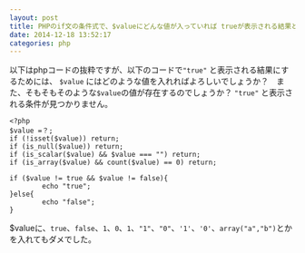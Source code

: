 ```yaml
---
layout: post
title: PHPのif文の条件式で、$valueにどんな値が入っていれば trueが表示される結果となりますか？
date: 2014-12-18 13:52:17
categories: php
---
```

<!-- {% raw %} -->
<p>以下はphpコードの抜粋ですが、以下のコードで<code>"true"</code> と表示される結果にするためには、 
<code>$value</code> にはどのような値を入れればよろしいでしょうか？　また、そもそもそのような<code>$value</code>の値が存在するのでしょうか？
<code>"true"</code> と表示される条件が見つかりません。</p>

<pre><code>&lt;?php 
$value =？; 
if (!isset($value)) return; 
if (is_null($value)) return; 
if (is_scalar($value) &amp;&amp; $value === "") return; 
if (is_array($value) &amp;&amp; count($value) == 0) return; 

if ($value != true &amp;&amp; $value != false){ 
        echo "true"; 
}else{ 
        echo "false"; 
} 
</code></pre>

<p>$valueに、<code>true</code>、<code>false</code>、<code>1</code>、<code>0</code>、<code>1</code>、<code>"1"</code>、<code>"0"</code>、<code>'1'</code>、<code>'0'</code>、<code>array("a","b")</code>とかを入れてもダメでした。</p>
<!-- {% endraw %} -->
